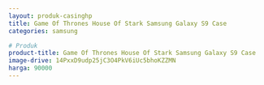 ```yaml
---
layout: produk-casinghp
title: Game Of Thrones House Of Stark Samsung Galaxy S9 Case
categories: samsung

# Produk
product-title: Game Of Thrones House Of Stark Samsung Galaxy S9 Case
image-drive: 14PxxD9udp25jC3O4PkV6iUc5bhoKZZMN
harga: 90000
---
```

